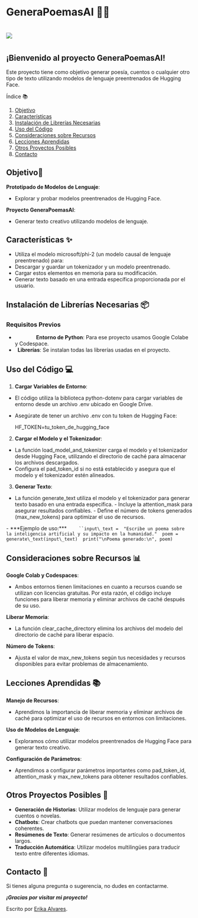 ﻿# **GeneraPoemasAI** 🤖📝

# ![](Aspose.Words.bb942ea2-2953-4838-8ed0-9d18a375cb65.001.jpeg)
#
## ¡Bienvenido al proyecto GeneraPoemasAI!
Este proyecto tiene como objetivo generar poesía, cuentos o cualquier otro tipo de texto utilizando modelos de lenguaje preentrenados de Hugging Face.

Índice 📚

1. [Objetivo](#objetivo)
1. [Características](#características)
1. [Instalación de Librerías Necesarias](#instalación-de-librerías-necesarias)
1. [Uso del Código](#uso-del-código)
1. [Consideraciones sobre Recursos](#consideraciones-sobre-recursos)
1. [Lecciones Aprendidas](#lecciones-aprendidas)
1. [Otros Proyectos Posibles](#otros-proyectos-posibles)
1. [Contacto](#contacto)

## Objetivo🎯<a name=objetivo></a>
**Prototipado de Modelos de Lenguaje**:

- Explorar y probar modelos preentrenados de Hugging Face.

**Proyecto GeneraPoemasAI**:

- Generar texto creativo utilizando modelos de lenguaje.
## Características ✨<a name=características></a>
- Utiliza el modelo microsoft/phi-2 (un modelo causal de lenguaje preentrenado) para:
- Descargar y guardar un tokenizador y un modelo preentrenado.
- Cargar estos elementos en memoria para su modificación.
- Generar texto basado en una entrada específica proporcionada por el usuario.
## Instalación de Librerías Necesarias 📦<a name=instalación-de-librerías-necesarias></a>
### Requisitos Previos
- `        `**Entorno de Python**: Para ese proyecto usamos Google Colabe y Codespace. 
- ` `**Librerías**: Se instalan todas las librerías usadas en el proyecto.
## Uso del Código 💻<a name=uso-del-código></a>
1. **Cargar Variables de Entorno**:
- El código utiliza la biblioteca  python-dotenv  para cargar variables de entorno desde un archivo  .env  ubicado en Google Drive.
- Asegúrate de tener un archivo  .env  con tu token de Hugging Face:

  HF\_TOKEN=tu\_token\_de\_hugging\_face
2. **Cargar el Modelo y el Tokenizador**:
- La función  load\_model\_and\_tokenizer  carga el modelo y el tokenizador desde Hugging Face, utilizando el directorio de caché para almacenar los archivos descargados.
- Configura el  pad\_token\_id  si no está establecido y asegura que el modelo y el tokenizador estén alineados.
3. **Generar Texto**:
- La función  generate\_text  utiliza el modelo y el tokenizador para generar texto basado en una entrada específica.
      -   Incluye la  attention\_mask  para asegurar resultados confiables.
      -   Define el número de tokens generados (max\_new\_tokens) para optimizar el uso de recursos.

\-   \*\*\*Ejemplo de uso:\*\*\*
`    ``input\_text =  "Escribe un poema sobre la inteligencia artificial y su impacto en la humanidad."  poem = generate\_text(input\_text)  print("\nPoema generado:\n", poem)`

## Consideraciones sobre Recursos 📊<a name=consideraciones-sobre-recursos></a>
**Google Colab y Codespaces**:

- Ambos entornos tienen limitaciones en cuanto a recursos cuando se utilizan con licencias gratuitas. Por esta razón, el código incluye funciones para liberar memoria y eliminar archivos de caché después de su uso.

**Liberar Memoria**:

- La función  clear\_cache\_directory  elimina los archivos del modelo del directorio de caché para liberar espacio.

**Número de Tokens**:

- Ajusta el valor de  max\_new\_tokens  según tus necesidades y recursos disponibles para evitar problemas de almacenamiento.
## Lecciones Aprendidas 📚<a name=lecciones-aprendidas></a>
**Manejo de Recursos**:

- Aprendimos la importancia de liberar memoria y eliminar archivos de caché para optimizar el uso de recursos en entornos con limitaciones.

**Uso de Modelos de Lenguaje**:

- Exploramos cómo utilizar modelos preentrenados de Hugging Face para generar texto creativo.

**Configuración de Parámetros**:

- Aprendimos a configurar parámetros importantes como  pad\_token\_id,  attention\_mask  y  max\_new\_tokens  para obtener resultados confiables.
## Otros Proyectos Posibles 🚀<a name=otros-proyectos-posibles></a>
- **Generación de Historias**: Utilizar modelos de lenguaje para generar cuentos o novelas.
- **Chatbots**: Crear chatbots que puedan mantener conversaciones coherentes.
- **Resúmenes de Texto**: Generar resúmenes de artículos o documentos largos.
- **Traducción Automática**: Utilizar modelos multilingües para traducir texto entre diferentes idiomas.
## Contacto 📧<a name=contacto></a>
Si tienes alguna pregunta o sugerencia, no dudes en contactarme.

***¡Gracias por visitar mi proyecto!***

Escrito por [Erika Alvares](https://www.erikaalvares.es/).
